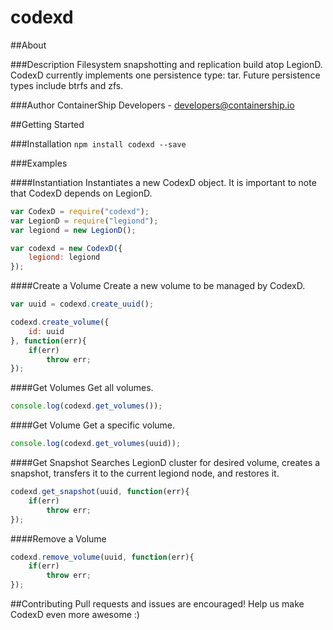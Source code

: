 # codexd

##About

###Description
Filesystem snapshotting and replication build atop LegionD. CodexD currently implements one persistence type: tar. Future persistence types include btrfs and zfs.

###Author
ContainerShip Developers - developers@containership.io

##Getting Started

###Installation
`npm install codexd --save`

###Examples

####Instantiation
Instantiates a new CodexD object. It is important to note that CodexD depends on LegionD.
```javascript
var CodexD = require("codexd");
var LegionD = require("legiond");
var legiond = new LegionD();

var codexd = new CodexD({
    legiond: legiond
});
```

####Create a Volume
Create a new volume to be managed by CodexD.
```javascript
var uuid = codexd.create_uuid();

codexd.create_volume({
    id: uuid
}, function(err){
    if(err)
        throw err;
});
```
####Get Volumes
Get all volumes.
```javascript
console.log(codexd.get_volumes());
```

####Get Volume
Get a specific volume.
```javascript
console.log(codexd.get_volumes(uuid));
```

####Get Snapshot
Searches LegionD cluster for desired volume, creates a snapshot, transfers it to the current legiond node, and restores it.
```javascript
codexd.get_snapshot(uuid, function(err){
    if(err)
        throw err;
});
```

####Remove a Volume
```javascript
codexd.remove_volume(uuid, function(err){
    if(err)
        throw err;
});
```

##Contributing
Pull requests and issues are encouraged! Help us make CodexD even more awesome :)
